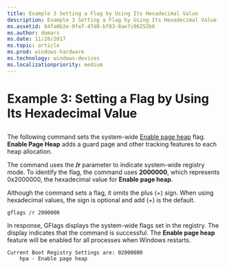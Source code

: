 ```yaml
---
title: Example 3 Setting a Flag by Using Its Hexadecimal Value
description: Example 3 Setting a Flag by Using Its Hexadecimal Value
ms.assetid: 64fa0b2e-9fe7-47d0-bf83-8ae7c06252b6
ms.author: domars
ms.date: 11/28/2017
ms.topic: article
ms.prod: windows-hardware
ms.technology: windows-devices
ms.localizationpriority: medium
---
```


# Example 3: Setting a Flag by Using Its Hexadecimal Value


## <span id="ddk_example_3___setting_a_flag_by_using_its_hexadecimal_value_dtools"></span><span id="DDK_EXAMPLE_3___SETTING_A_FLAG_BY_USING_ITS_HEXADECIMAL_VALUE_DTOOLS"></span>


The following command sets the system-wide [Enable page heap](enable-page-heap.md) flag. **Enable Page Heap** adds a guard page and other tracking features to each heap allocation.

The command uses the **/r** parameter to indicate system-wide registry mode. To identify the flag, the command uses **2000000**, which represents 0x2000000, the hexadecimal value for **Enable page heap**.

Although the command sets a flag, it omits the plus (+) sign. When using hexadecimal values, the sign is optional and add (+) is the default.

```
gflags /r 2000000 
```

In response, GFlags displays the system-wide flags set in the registry. The display indicates that the command is successful. The **Enable page heap** feature will be enabled for all processes when Windows restarts.

```
Current Boot Registry Settings are: 02000000
    hpa - Enable page heap
```

 

 






